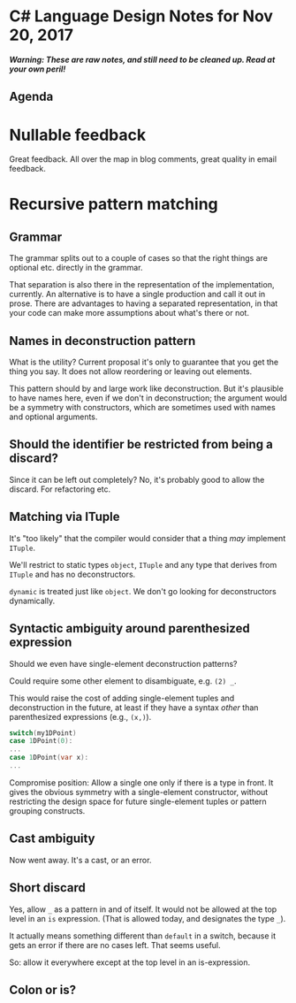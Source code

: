 ﻿# C# Language Design Notes for Nov 20, 2017

***Warning: These are raw notes, and still need to be cleaned up. Read at your own peril!***


## Agenda


# Nullable feedback

Great feedback. All over the map in blog comments, great quality in email feedback.


# Recursive pattern matching

## Grammar

The grammar splits out to a couple of cases so that the right things are optional etc. directly in the grammar.

That separation is also there in the representation of the implementation, currently. An alternative is to have a single production and call it out in prose. There are advantages to having a separated representation, in that your code can make more assumptions about what's there or not.

## Names in deconstruction pattern

What is the utility? Current proposal it's only to guarantee that you get the thing you say. It does not allow reordering or leaving out elements.

This pattern should by and large work like deconstruction. But it's plausible to have names here, even if we don't in deconstruction; the argument would be a symmetry with constructors, which are sometimes used with names and optional arguments.

## Should the identifier be restricted from being a discard?

Since it can be left out completely? No, it's probably good to allow the discard. For refactoring etc.

## Matching via ITuple

It's "too likely" that the compiler would consider that a thing *may*
implement `ITuple`. 

We'll restrict to static types `object`, `ITuple` and any type that derives from `ITuple` and has no deconstructors.

`dynamic` is treated just like `object`. We don't go looking for deconstructors dynamically.


## Syntactic ambiguity around parenthesized expression

Should we even have single-element deconstruction patterns? 

Could require some other element to disambiguate, e.g. `(2) _`.

This would raise the cost of adding single-element tuples and deconstruction in the future, at least if they have a syntax *other* than parenthesized expressions (e.g., `(x,)`). 

``` c#
switch(my1DPoint)
case 1DPoint(0):
...
case 1DPoint(var x):
...
```

Compromise position: Allow a single one only if there is a type in front. It gives the obvious symmetry with a single-element constructor, without restricting the design space for future single-element tuples or pattern grouping constructs.

## Cast ambiguity

Now went away. It's a cast, or an error.

## Short discard

Yes, allow `_` as a pattern in and of itself. It would not be allowed at the top level in an `is` expression. (That is allowed today, and designates the type `_`).

It actually means something different than `default` in a switch, because it gets an error if there are no cases left. That seems useful.

So: allow it everywhere except at the top level in an is-expression.

## Colon or is?


